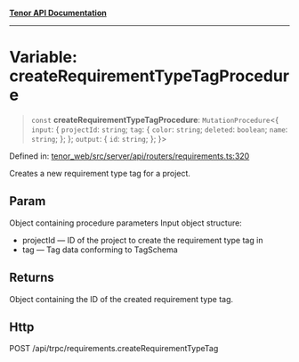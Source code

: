[**Tenor API Documentation**](../../README.md)

***

# Variable: createRequirementTypeTagProcedure

> `const` **createRequirementTypeTagProcedure**: `MutationProcedure`\<\{ `input`: \{ `projectId`: `string`; `tag`: \{ `color`: `string`; `deleted`: `boolean`; `name`: `string`; \}; \}; `output`: \{ `id`: `string`; \}; \}\>

Defined in: [tenor\_web/src/server/api/routers/requirements.ts:320](https://github.com/Apantli/Tenor/blob/551fcec623199ab0ac9668d926e7d67c9012d18e/tenor_web/src/server/api/routers/requirements.ts#L320)

Creates a new requirement type tag for a project.

## Param

Object containing procedure parameters
Input object structure:
- projectId — ID of the project to create the requirement type tag in
- tag — Tag data conforming to TagSchema

## Returns

Object containing the ID of the created requirement type tag.

## Http

POST /api/trpc/requirements.createRequirementTypeTag
